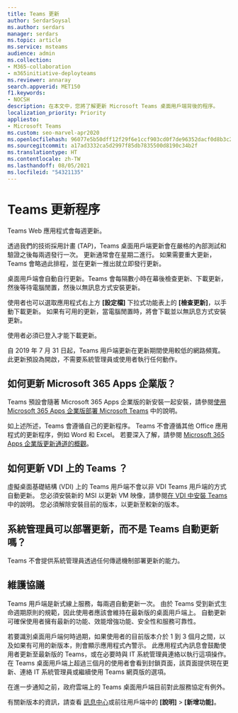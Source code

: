 ```yaml
---
title: Teams 更新
author: SerdarSoysal
ms.author: serdars
manager: serdars
ms.topic: article
ms.service: msteams
audience: admin
ms.collection:
- M365-collaboration
- m365initiative-deployteams
ms.reviewer: annaray
search.appverid: MET150
f1.keywords:
- NOCSH
description: 在本文中，您將了解更新 Microsoft Teams 桌面用戶端背後的程序。
localization_priority: Priority
appliesto:
- Microsoft Teams
ms.custom: seo-marvel-apr2020
ms.openlocfilehash: 96077e5b50dff12f29f6e1ccf903cd0f7de96352dacf0d8b3c2cc7406750737e
ms.sourcegitcommit: a17ad3332ca5d2997f85db7835500d8190c34b2f
ms.translationtype: HT
ms.contentlocale: zh-TW
ms.lasthandoff: 08/05/2021
ms.locfileid: "54321135"
---
```

# <a name="teams-update-process"></a>Teams 更新程序

Teams Web 應用程式會每週更新。

透過我們的技術採用計畫 (TAP)，Teams 桌面用戶端更新會在嚴格的內部測試和驗證之後每兩週發行一次。 更新通常會在星期二進行。 如果需要重大更新，Teams 會略過此排程，並在更新一推出就立即發行更新。

桌面用戶端會自動自行更新。Teams 會每隔數小時在幕後檢查更新、下載更新，然後等待電腦閒置，然後以無訊息方式安裝更新。

使用者也可以選取應用程式右上方 **[設定檔]** 下拉式功能表上的 **[檢查更新]**，以手動下載更新。 如果有可用的更新，當電腦閒置時，將會下載並以無訊息方式安裝更新。

使用者必須已登入才能下載更新。

自 2019 年 7 月 31 日起，Teams 用戶端更新在更新期間使用較低的網路頻寬。 此更新預設為開啟，不需要系統管理員或使用者執行任何動作。

## <a name="what-about-updates-to-microsoft-365-apps-for-enterprise"></a>如何更新 Microsoft 365 Apps 企業版？

Teams 預設會隨著 Microsoft 365 Apps 企業版的新安裝一起安裝，請參閱[使用 Microsoft 365 Apps 企業版部署 Microsoft Teams](/DeployOffice/teams-install) 中的說明。

如上述所述，Teams 會遵循自己的更新程序。 Teams 不會遵循其他 Office 應用程式的更新程序，例如 Word 和 Excel。 若要深入了解，請參閱 [Microsoft 365 Apps 企業版更新通道的概觀](/DeployOffice/overview-of-update-channels-for-office-365-proplus)。

## <a name="what-about-updates-to-teams-on-vdi"></a>如何更新 VDI 上的 Teams ？


虛擬桌面基礎結構 (VDI) 上的 Teams 用戶端不會以非 VDI Teams 用戶端的方式自動更新。 您必須安裝新的 MSI 以更新 VM 映像，請參閱[在 VDI 中安裝 Teams](teams-for-vdi.md) 中的說明。 您必須解除安裝目前的版本，以更新至較新的版本。

## <a name="can-admins-deploy-updates-instead-of-teams-auto-updating"></a>系統管理員可以部署更新，而不是 Teams 自動更新嗎？

Teams 不會提供系統管理員透過任何傳遞機制部署更新的能力。

## <a name="servicing-agreement"></a>維護協議

Teams 用戶端是新式線上服務，每兩週自動更新一次。 由於 Teams 受到新式生命週期原則的規範，因此使用者應該會維持在最新版的桌面用戶端上。 自動更新可確保使用者擁有最新的功能、效能增強功能、安全性和服務可靠性。

若要識別桌面用戶端何時過期，如果使用者的目前版本介於 1 到 3 個月之間，以及如果有可用的新版本，則會顯示應用程式內警示。 此應用程式內訊息會鼓勵使用者更新至最新版的 Teams，或在必要時與 IT 系統管理員連絡以執行這項操作。 在 Teams 桌面用戶端上超過三個月的使用者會看到封鎖頁面，該頁面提供現在更新、連絡 IT 系統管理員或繼續使用 Teams 網頁版的選項。

在進一步通知之前，政府雲端上的 Teams 桌面用戶端目前對此服務協定有例外。

有關新版本的資訊，請查看 [訊息中心](https://admin.microsoft.com/AdminPortal/Home#/MessageCenter)或前往用戶端中的 **[說明]** > **[新增功能]**。
